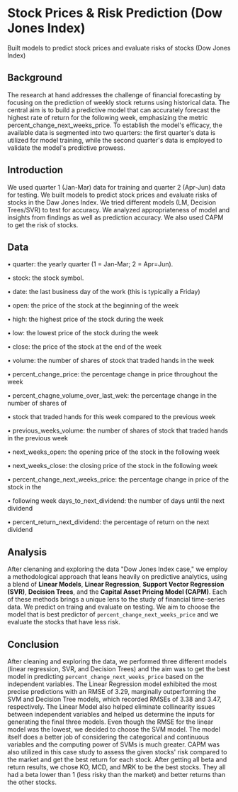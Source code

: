 # Stock Prices & Risk Prediction (Dow Jones Index)
Built models to predict stock prices and evaluate risks of stocks (Dow Jones Index)

## Background
The research at hand addresses the challenge of financial forecasting by focusing on the prediction of weekly stock returns using historical data. The central aim is to build 
a predictive model that can accurately forecast the highest rate of return for the following week, emphasizing the metric percent_change_next_weeks_price. To establish the model's efficacy,
the available data is segmented into two quarters: the first quarter's data is utilized for model training, while the second quarter's data is employed to validate the model's 
predictive prowess.

## Introduction
We used quarter 1 (Jan-Mar) data for training and quarter 2 (Apr-Jun) data for testing.
We built models to predict stock prices and evaluate risks of stocks in the Daw Jones Index. We tried different models (LM, Decision Trees/SVR) to test for accuracy. We analyzed 
appropriateness of model and insights from findings as well as prediction accuracy. We also used CAPM to get the risk of stocks.

## Data

• quarter: the yearly quarter (1 = Jan-Mar; 2 = Apr=Jun).

• stock: the stock symbol.

• date: the last business day of the work (this is typically a Friday)

• open: the price of the stock at the beginning of the week

• high: the highest price of the stock during the week

• low: the lowest price of the stock during the week

• close: the price of the stock at the end of the week

• volume: the number of shares of stock that traded hands in the week

• percent_change_price: the percentage change in price throughout the week

• percent_chagne_volume_over_last_wek: the percentage change in the number of shares of

• stock that traded hands for this week compared to the previous week

• previous_weeks_volume: the number of shares of stock that traded hands in the previous week

• next_weeks_open: the opening price of the stock in the following week

• next_weeks_close: the closing price of the stock in the following week

• percent_change_next_weeks_price: the percentage change in price of the stock in the

• following week days_to_next_dividend: the number of days until the next dividend

• percent_return_next_dividend: the percentage of return on the next dividend

## Analysis
After clenaning and exploring the data "Dow Jones Index case," we employ a methodological approach that leans heavily on predictive analytics,
using a blend of **Linear Models**, **Linear Regression**, **Support Vector Regression (SVR)**, **Decision Trees**, and the **Capital Asset Pricing Model (CAPM)**.
Each of these methods brings a unique lens to the study of financial time-series data.
We predict on traing and evaluate on testing. We aim to choose the model that is best predictor of `percent_change_next_weeks_price` and we evaluate the stocks that have less risk.


## Conclusion
After cleaning and exploring the data, we performed three different models (linear regression, SVR, and Decision Trees) and the aim was to get the best model in predicting
`percent_change_next_weeks_price` based on the independent variables. The Linear Regression model exhibited the most precise predictions with an RMSE of 3.29, 
marginally outperforming the SVM and Decision Tree models, which recorded RMSEs of 3.38 and 3.47, respectively. The Linear Model also helped eliminate collinearity 
issues between independent variables and helped us determine the inputs for generating the final three models. Even though the RMSE for the linear model was the lowest,
we decided to choose the SVM model. The model itself does a better job of considering the categorical and continuous variables and the computing power of SVMs is much greater.
CAPM was also utilized in this case study to assess the given stocks' risk compared to the market and get the best return for each stock. After getting all beta and return results, 
we chose KO, MCD, and MRK to be the best stocks. They all had a beta lower than 1 (less risky than the market) and better returns than the other stocks.







